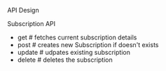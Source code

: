 API Design

Subscription API
- get # fetches current subscription details
- post # creates new Subscription if doesn't exists
- update # udpates existing subscription
- delete # deletes the subscription 